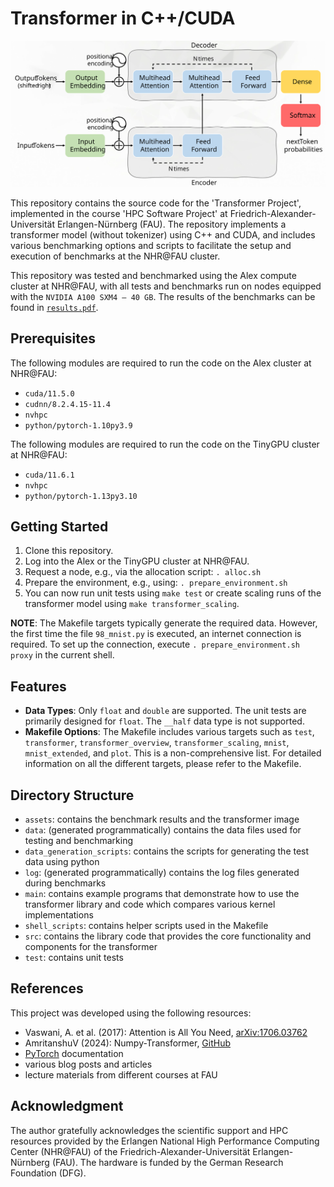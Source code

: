 # Transformer in C++/CUDA
![transformer](assets/transformer.svg)

This repository contains the source code for the 'Transformer Project',
implemented in the course 'HPC Software Project' at Friedrich-Alexander-Universität
Erlangen-Nürnberg (FAU). The repository implements a transformer model (without
tokenizer) using C++ and CUDA, and includes various benchmarking options and
scripts to facilitate the setup and execution of benchmarks at the NHR@FAU
cluster.

This repository was tested and benchmarked using the Alex compute cluster at
NHR@FAU, with all tests and benchmarks run on nodes equipped with the
`NVIDIA A100 SXM4 – 40 GB`. The results of the benchmarks can be found in
[`results.pdf`](assets/results.pdf).

## Prerequisites
The following modules are required to run the code on the Alex cluster at
NHR@FAU:
- `cuda/11.5.0`
- `cudnn/8.2.4.15-11.4`
- `nvhpc`
- `python/pytorch-1.10py3.9`
  
The following modules are required to run the code on the TinyGPU cluster at
NHR@FAU:
- `cuda/11.6.1`
- `nvhpc`
- `python/pytorch-1.13py3.10`
  
## Getting Started
1. Clone this repository.
2. Log into the Alex or the TinyGPU cluster at NHR@FAU.
3. Request a node, e.g., via the allocation script: `. alloc.sh`
4. Prepare the environment, e.g., using: `. prepare_environment.sh`
5. You can now run unit tests using `make test` or create scaling runs of the
    transformer model using `make transformer_scaling`.

**NOTE**: The Makefile targets typically generate the required data. However, 
the first time the file `98_mnist.py` is executed, an internet connection is
required. To set up the connection, execute `. prepare_environment.sh proxy`
in the current shell.

## Features
- **Data Types**: Only `float` and `double` are supported. The unit tests are
    primarily designed for `float`. The `__half` data type is not supported.
- **Makefile Options**: The Makefile includes various targets such as `test`,
    `transformer`, `transformer_overview`, `transformer_scaling`, `mnist`,
    `mnist_extended`, and `plot`. This is a non-comprehensive list. For detailed
    information on all the different targets, please refer to the Makefile.

## Directory Structure
- `assets`: contains the benchmark results and the transformer image
- `data`: (generated programmatically) contains the data files used for testing
    and benchmarking
- `data_generation_scripts`: contains the scripts for generating the test data
    using python
- `log`: (generated programmatically) contains the log files generated during
    benchmarks
- `main`: contains example programs that demonstrate how to use the transformer
    library and code which compares various kernel implementations
- `shell_scripts`: contains helper scripts used in the Makefile
- `src`: contains the library code that provides the core functionality and
    components for the transformer
- `test`: contains unit tests

## References
This project was developed using the following resources:
- Vaswani, A. et al. (2017): Attention is All You Need, [arXiv:1706.03762](https://arxiv.org/abs/1706.03762)
- AmritanshuV (2024): Numpy-Transformer, [GitHub](https://github.com/AmritanshuV/Numpy-Transformer)
- [PyTorch](https://pytorch.org/) documentation
- various blog posts and articles
- lecture materials from different courses at FAU

## Acknowledgment
The author gratefully acknowledges the scientific support and HPC resources
provided by the Erlangen National High Performance Computing Center (NHR@FAU) of
the Friedrich-Alexander-Universität Erlangen-Nürnberg (FAU). The hardware is
funded by the German Research Foundation (DFG).
